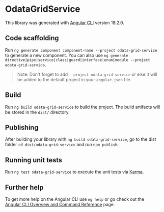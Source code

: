 # OdataGridService

This library was generated with [Angular CLI](https://github.com/angular/angular-cli) version 18.2.0.

## Code scaffolding

Run `ng generate component component-name --project odata-grid-service` to generate a new component. You can also use `ng generate directive|pipe|service|class|guard|interface|enum|module --project odata-grid-service`.
> Note: Don't forget to add `--project odata-grid-service` or else it will be added to the default project in your `angular.json` file. 

## Build

Run `ng build odata-grid-service` to build the project. The build artifacts will be stored in the `dist/` directory.

## Publishing

After building your library with `ng build odata-grid-service`, go to the dist folder `cd dist/odata-grid-service` and run `npm publish`.

## Running unit tests

Run `ng test odata-grid-service` to execute the unit tests via [Karma](https://karma-runner.github.io).

## Further help

To get more help on the Angular CLI use `ng help` or go check out the [Angular CLI Overview and Command Reference](https://angular.dev/tools/cli) page.
